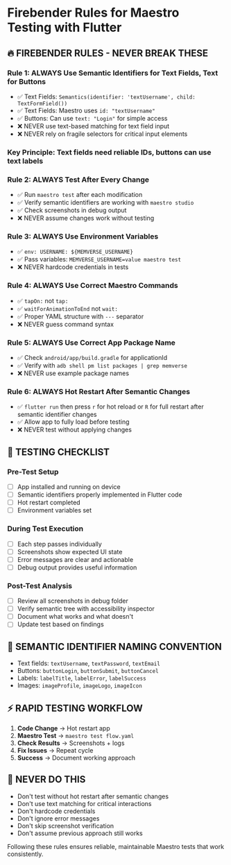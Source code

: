 # Firebender Rules for Maestro Testing with Flutter

## 🔥 FIREBENDER RULES - NEVER BREAK THESE

### Rule 1: ALWAYS Use Semantic Identifiers for Text Fields, Text for Buttons

- ✅ Text Fields: `Semantics(identifier: 'textUsername', child: TextFormField())`
- ✅ Text Fields: Maestro uses `id: "textUsername"`
- ✅ Buttons: Can use `text: "Login"` for simple access
- ❌ NEVER use text-based matching for text field input
- ❌ NEVER rely on fragile selectors for critical input elements

### Key Principle: Text fields need reliable IDs, buttons can use text labels

### Rule 2: ALWAYS Test After Every Change

- ✅ Run `maestro test` after each modification
- ✅ Verify semantic identifiers are working with `maestro studio`
- ✅ Check screenshots in debug output
- ❌ NEVER assume changes work without testing

### Rule 3: ALWAYS Use Environment Variables

- ✅ `env: USERNAME: ${MEMVERSE_USERNAME}`
- ✅ Pass variables: `MEMVERSE_USERNAME=value maestro test`
- ❌ NEVER hardcode credentials in tests

### Rule 4: ALWAYS Use Correct Maestro Commands

- ✅ `tapOn:` not `tap:`
- ✅ `waitForAnimationToEnd` not `wait:`
- ✅ Proper YAML structure with `---` separator
- ❌ NEVER guess command syntax

### Rule 5: ALWAYS Use Correct App Package Name

- ✅ Check `android/app/build.gradle` for applicationId
- ✅ Verify with `adb shell pm list packages | grep memverse`
- ❌ NEVER use example package names

### Rule 6: ALWAYS Hot Restart After Semantic Changes

- ✅ `flutter run` then press `r` for hot reload or `R` for full restart after semantic identifier
  changes
- ✅ Allow app to fully load before testing
- ❌ NEVER test without applying changes

## 🧪 TESTING CHECKLIST

### Pre-Test Setup

- [ ] App installed and running on device
- [ ] Semantic identifiers properly implemented in Flutter code
- [ ] Hot restart completed
- [ ] Environment variables set

### During Test Execution

- [ ] Each step passes individually
- [ ] Screenshots show expected UI state
- [ ] Error messages are clear and actionable
- [ ] Debug output provides useful information

### Post-Test Analysis

- [ ] Review all screenshots in debug folder
- [ ] Verify semantic tree with accessibility inspector
- [ ] Document what works and what doesn't
- [ ] Update test based on findings

## 🎯 SEMANTIC IDENTIFIER NAMING CONVENTION

- Text fields: `textUsername`, `textPassword`, `textEmail`
- Buttons: `buttonLogin`, `buttonSubmit`, `buttonCancel`
- Labels: `labelTitle`, `labelError`, `labelSuccess`
- Images: `imageProfile`, `imageLogo`, `imageIcon`

## ⚡ RAPID TESTING WORKFLOW

1. **Code Change** → Hot restart app
2. **Maestro Test** → `maestro test flow.yaml`
3. **Check Results** → Screenshots + logs
4. **Fix Issues** → Repeat cycle
5. **Success** → Document working approach

## 🚨 NEVER DO THIS

- Don't test without hot restart after semantic changes
- Don't use text matching for critical interactions
- Don't hardcode credentials
- Don't ignore error messages
- Don't skip screenshot verification
- Don't assume previous approach still works

Following these rules ensures reliable, maintainable Maestro tests that work consistently.
